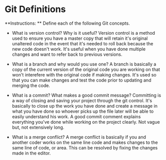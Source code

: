 # Git Definitions

**Instructions: ** Define each of the following Git concepts.

* What is version control?  Why is it useful?
Version control is a method used to ensure you have a master copy that will retain it's original unaltered code in the event that it's needed to roll back because the new code doesn't work. It's useful when you have done multiple changes and want to refer back to previous versions.

* What is a branch and why would you use one?
A branch is basically a copy of the current version of the original code you are working on that won't interefere with the original code if making changes. It's used so that you can make changes and test the code prior to updating and merging the code.

* What is a commit? What makes a good commit message?
Committing is a way of closing and saving your project through the git control. It's basically to close up the work you have done and create a message in what you have done so whoever picks up the file later will be able to easily understand his work. A good commit comment explains everything you've done while working on the project clearly. Not vague but, not extensively long.

* What is a merge conflict?
A merge conflict is basically if you and another coder works on the same line code and makes changes to the same line of code, or area. This can be resolved by fixing the changes made in the editor. 
